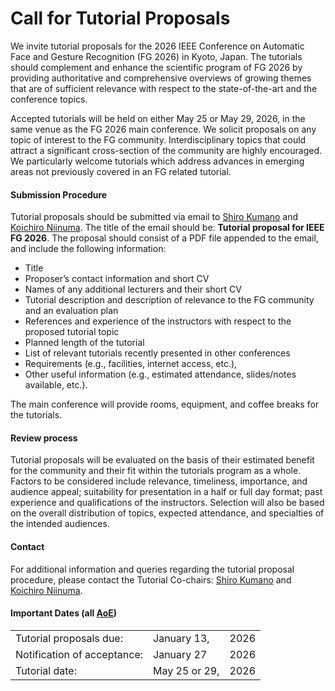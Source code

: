 # Call for Tutorial Proposals

We invite tutorial proposals for the 2026 IEEE Conference on Automatic
Face and Gesture Recognition (FG 2026) in Kyoto, Japan. The tutorials should complement and enhance the scientific program of FG 2026 by providing authoritative and comprehensive overviews of growing themes that are of sufficient relevance with respect to the state-of-the-art and the conference topics.

Accepted tutorials will be held on either May 25 or May 29, 2026, in the same venue as the FG 2026 main conference. We solicit proposals on any topic of interest to the FG community. Interdisciplinary topics that could attract a significant cross-section of the community are highly encouraged. We particularly welcome tutorials which address advances in emerging areas not previously covered in an FG related tutorial.


#### Submission Procedure

Tutorial proposals should be submitted via email to <a href="mailto:shiro.kumano@ntt.com">Shiro Kumano</a> and <a href="mailto:kniinuma@fujitsu.com">Koichiro Niinuma</a>. The title of the email should be: **Tutorial proposal for IEEE FG 2026**. The proposal should consist of a PDF file appended to the email, and include the following information:

+ Title
+ Proposer’s contact information and short CV
+ Names of any additional lecturers and their short CV
+ Tutorial description and description of relevance to the FG community
and an evaluation plan
+ References and experience of the instructors with respect to the
proposed tutorial topic
+ Planned length of the tutorial
+ List of relevant tutorials recently presented in other conferences
+ Requirements (e.g., facilities, internet access, etc.),
+ Other useful information (e.g., estimated attendance, slides/notes
available, etc.).

The main conference will provide rooms, equipment, and coffee breaks for
the tutorials.


#### Review process

Tutorial proposals will be evaluated on the basis of their estimated benefit for the community and their fit within the tutorials program as a whole. Factors to be considered include relevance, timeliness, importance, and audience appeal; suitability for presentation in a half or full day format; past experience and qualifications of the instructors. Selection will also be based on the overall distribution of topics, expected attendance, and specialties of the intended audiences.


#### Contact

For additional information and queries regarding the tutorial proposal
procedure, please contact the Tutorial Co-chairs: <a href="mailto:shiro.kumano@ntt.com">Shiro Kumano</a> and <a href="mailto:kniinuma@fujitsu.com">Koichiro Niinuma</a>.


#### Important Dates (all [AoE](https://time.is/Anywhere_on_Earth))

||||
|:-|:-|:-|
| Tutorial proposals due: | January 13, | 2026 |
| Notification of acceptance: | January 27 | 2026 |
| Tutorial date: | May 25 or 29, | 2026 |